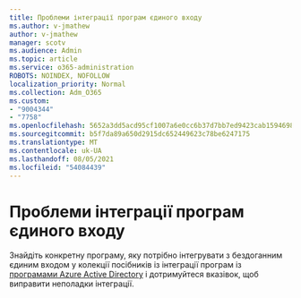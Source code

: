 ```yaml
---
title: Проблеми інтеграції програм єдиного входу
ms.author: v-jmathew
author: v-jmathew
manager: scotv
ms.audience: Admin
ms.topic: article
ms.service: o365-administration
ROBOTS: NOINDEX, NOFOLLOW
localization_priority: Normal
ms.collection: Adm_O365
ms.custom:
- "9004344"
- "7758"
ms.openlocfilehash: 5652a3dd5acd95cf1007a6e0cc6b37d7bb7ed9423cab15946983cc2f28bc450c
ms.sourcegitcommit: b5f7da89a650d2915dc652449623c78be6247175
ms.translationtype: MT
ms.contentlocale: uk-UA
ms.lasthandoff: 08/05/2021
ms.locfileid: "54084439"
---
```

# <a name="sso-application-integration-issues"></a>Проблеми інтеграції програм єдиного входу

Знайдіть конкретну програму, яку потрібно інтегрувати з бездоганним єдиним входом у колекції посібників із інтеграції програм із [програмами Azure Active Directory](https://docs.microsoft.com/azure/active-directory/saas-apps/tutorial-list) і дотримуйтеся вказівок, щоб виправити неполадки інтеграції.
